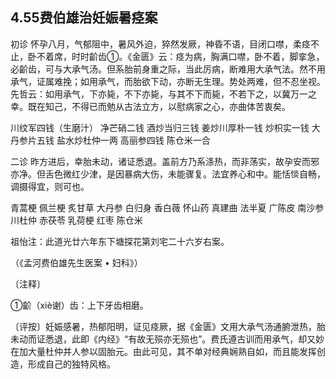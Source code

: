 ## 4.55费伯雄治妊娠暑痉案

初诊 怀孕八月，气郁阻中，暑风外迫，猝然发厥，神昏不语，目闭口噤，柔痉不止，卧不着席，时时齘齿①。《金匮》云：痉为病，胸满口噤，卧不着，脚挛急，必齘齿，可与大承气汤。但系胎前身重之际，当此厉病，断难用大承气法。然不用承气，证属难挽；如用承气，而胎欲下动，亦断无生理。势处两难，但不忍坐视。先哲云：如用承气，下亦毙，不下亦毙，与其不下而毙，不若下之，以冀万一之幸。既在知己，不得已而勉从古法立方，以慰病家之心，亦曲体苦衷矣。

川纹军四钱（生磨汁） 净芒硝二钱 酒炒当归三钱 姜炒川厚朴一钱 炒枳实一钱 大丹参片五钱 盐水炒杜仲一两 高丽参四钱 陈仓米一合

二诊 昨方进后，幸胎未动，诸证悉退。盖前方乃系涤热，而非荡实，故孕安而邪亦净。但舌色微红少津，是因暴病大伤，未能骤复。法宜养心和中。能恬惔自畅，调摄得宜，则可也。

青蒿梗 佩兰梗 炙甘草 大丹参 白归身 香白薇 怀山药 真建曲 法半夏 广陈皮 南沙参 川杜仲 赤茯苓 乳荷梗 红枣 陈仓米

祖怡注：此道光廿六年东下塘探花第刘宅二十六岁右案。

（《孟河费伯雄先生医案 • 妇科》）

〔注释〕

①齘（xiè谢）齿：上下牙齿相磨。

〔评按〕妊娠感暑，热郁阳明，证见痉厥，据《金匮》文用大承气汤通腑泄热，胎未动而证悉退，此即《内经》“有故无殒亦无殒也”。费氏遵古训而用承气，却又妙在加大量杜仲并人参以固胎元。由此可见，其不单对经典娴熟自如，而且能发挥创造，形成自己的独特风格。
